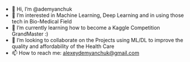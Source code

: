 - 👋 Hi, I’m @ademyanchuk
- 👀 I’m interested in Machine Learning, Deep Learning and in using those tech in Bio-Medical Field
- 🌱 I’m currently learning how to become a Kaggle Competition GrandMaster :)
- 💞️ I’m looking to collaborate on the Projects using ML/DL to improve the quality and affordability of the Health Care 
- 📫 How to reach me: alexeydemyanchuk@gmail.com

<!---
ademyanchuk/ademyanchuk is a ✨ special ✨ repository because its `README.md` (this file) appears on your GitHub profile.
You can click the Preview link to take a look at your changes.
--->
